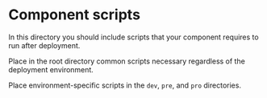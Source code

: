 # Component scripts

In this directory you should include scripts that your component requires
to run after deployment.

Place in the root directory common scripts necessary regardless of the deployment
environment.

Place environment-specific scripts in the `dev`, `pre`, and `pro` directories.
